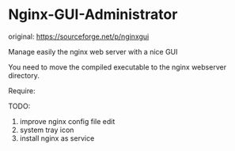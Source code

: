 Nginx-GUI-Administrator
=======================
original: https://sourceforge.net/p/nginxgui

Manage easily the nginx web server with a nice GUI

You need to move the compiled executable to the nginx webserver directory.

Require:

TODO:
 1. improve nginx config file edit
 2. system tray icon
 3. install nginx as service
